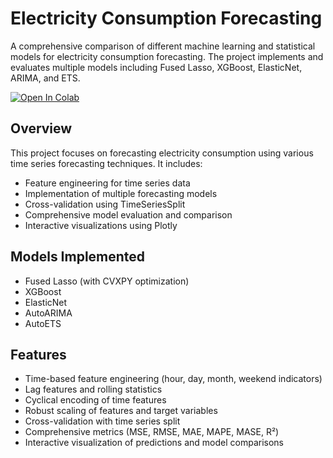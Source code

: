 # Electricity Consumption Forecasting

A comprehensive comparison of different machine learning and statistical models for electricity consumption forecasting. The project implements and evaluates multiple models including Fused Lasso, XGBoost, ElasticNet, ARIMA, and ETS.

[![Open In Colab](https://colab.research.google.com/assets/colab-badge.svg)](https://colab.research.google.com/drive/13aUCxN6sjWq_33UeqmDgWDv2b8k54Szx?usp=sharing)

## Overview

This project focuses on forecasting electricity consumption using various time series forecasting techniques. It includes:

- Feature engineering for time series data
- Implementation of multiple forecasting models
- Cross-validation using TimeSeriesSplit
- Comprehensive model evaluation and comparison
- Interactive visualizations using Plotly

## Models Implemented

- Fused Lasso (with CVXPY optimization)
- XGBoost
- ElasticNet
- AutoARIMA
- AutoETS

## Features

- Time-based feature engineering (hour, day, month, weekend indicators)
- Lag features and rolling statistics
- Cyclical encoding of time features
- Robust scaling of features and target variables
- Cross-validation with time series split
- Comprehensive metrics (MSE, RMSE, MAE, MAPE, MASE, R²)
- Interactive visualization of predictions and model comparisons
